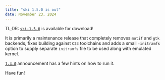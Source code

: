 ```yaml
---
title: "ski 1.5.0 is out"
date: November 23, 2024
---
```


TL;DR: [`ski-1.5.0`](https://github.com/trofi/ski/releases/tag/v1.5.0) is
available for download!

It is primarily a maintenance release that completely removes `motif` and
`gtk` backends, fixes building against `C23` toolchains and adds a small
`-initramfs` option to supply separate `initramfs` file to be used along
with emulated kernel.

[`1.4.0`](/posts/255-ski-1.4.0-is-out.html) announcement has a few hints
on how to run it.

Have fun!
